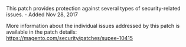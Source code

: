 This patch provides protection against several types of security-related issues. - Added Nov 28, 2017

More information about the individual issues addressed by this patch is available in the patch details:  
https://magento.com/security/patches/supee-10415
